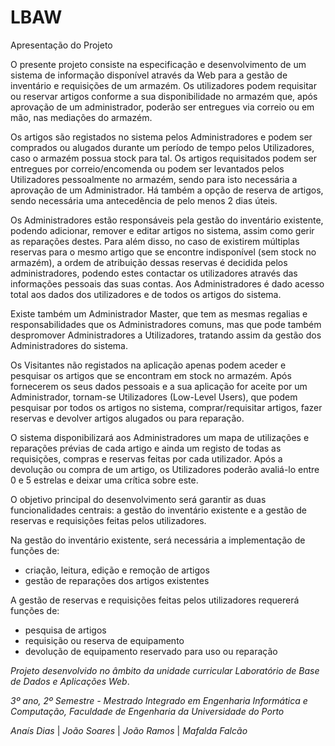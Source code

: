 # LBAW

Apresentação do Projeto

O presente projeto consiste na especificação e desenvolvimento de um sistema de informação disponível através da Web para a gestão de inventário e requisições de um armazém. Os utilizadores podem requisitar ou reservar artigos conforme a sua disponibilidade no armazém que, após aprovação de um administrador, poderão ser entregues via correio ou em mão, nas mediações do armazém.

Os artigos são registados no sistema pelos Administradores e podem ser comprados ou alugados durante um período de tempo pelos Utilizadores, caso o armazém possua stock para tal. Os artigos requisitados podem ser entregues por correio/encomenda ou podem ser levantados pelos Utilizadores pessoalmente no armazém, sendo para isto necessária a aprovação de um Administrador. Há também a opção de reserva de artigos, sendo necessária uma antecedência de pelo menos 2 dias úteis.

Os Administradores estão responsáveis pela gestão do inventário existente, podendo adicionar, remover e editar artigos no sistema, assim como gerir as reparações destes. Para além disso, no caso de existirem múltiplas reservas para o mesmo artigo que se encontre indisponível (sem stock no armazém), a ordem de atribuição dessas reservas é decidida pelos administradores, podendo estes contactar os utilizadores através das informações pessoais das suas contas. Aos Administradores é dado acesso total aos dados dos utilizadores e de todos os artigos do sistema.

Existe também um Administrador Master, que tem as mesmas regalias e responsabilidades que os Administradores comuns, mas que pode também despromover Administradores a Utilizadores, tratando assim da gestão dos Administradores do sistema.

Os Visitantes não registados na aplicação apenas podem aceder e pesquisar os artigos que se encontram em stock no armazém. Após fornecerem os seus dados pessoais e a sua aplicação for aceite por um Administrador, tornam-se Utilizadores (Low-Level Users), que podem pesquisar por todos os artigos no sistema, comprar/requisitar artigos, fazer reservas e devolver artigos alugados ou para reparação.

O sistema disponibilizará aos Administradores um mapa de utilizações e reparações prévias de cada artigo e ainda um registo de todas as requisições, compras e reservas feitas por cada utilizador. Após a devolução ou compra de um artigo, os Utilizadores poderão avaliá-lo entre 0 e 5 estrelas e deixar uma crítica sobre este.

O objetivo principal do desenvolvimento será garantir as duas funcionalidades centrais: a gestão do inventário existente e a gestão de reservas e requisições feitas pelos utilizadores.

Na gestão do inventário existente, será necessária a implementação de funções de:

- criação, leitura, edição e remoção de artigos
- gestão de reparações dos artigos existentes

A gestão de reservas e requisições feitas pelos utilizadores requererá funções de:

- pesquisa de artigos
- requisição ou reserva de equipamento
- devolução de equipamento reservado para uso ou reparação


_Projeto desenvolvido no âmbito da unidade curricular Laboratório de Base de Dados e Aplicações Web_.

_3º ano, 2º Semestre - Mestrado Integrado em Engenharia Informática e Computação, Faculdade de Engenharia da Universidade do Porto_

_Anaís Dias_ | _João Soares_ | _João Ramos_ | _Mafalda Falcão_

